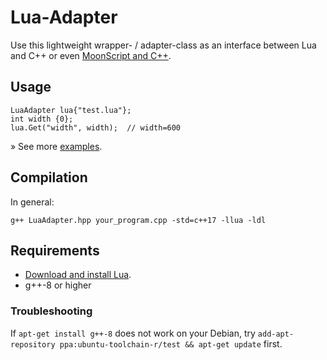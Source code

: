 # Lua-Adapter
Use this lightweight wrapper- / adapter-class as an interface between Lua and C++ or even [MoonScript and C++](https://github.com/JlnWntr/Lua-Adapter/tree/master/examples/moonscript).

## Usage

    LuaAdapter lua{"test.lua"};
    int width {0};
    lua.Get("width", width);  // width=600

» See more [examples](https://github.com/JlnWntr/Lua-Adapter/blob/master/examples).
      
## Compilation
In general:

    g++ LuaAdapter.hpp your_program.cpp -std=c++17 -llua -ldl

## Requirements

- [Download and install Lua](https://www.lua.org/download.html).
- g++-8 or higher

### Troubleshooting

If `apt-get install g++-8` does not work on your Debian, try `add-apt-repository ppa:ubuntu-toolchain-r/test && apt-get update`
first.
